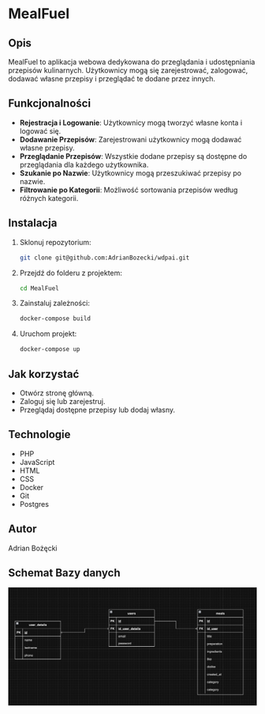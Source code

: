 # MealFuel

## Opis

MealFuel to aplikacja webowa dedykowana do przeglądania i udostępniania przepisów kulinarnych. Użytkownicy mogą się zarejestrować, zalogować, dodawać własne przepisy i przeglądać te dodane przez innych.

## Funkcjonalności

- **Rejestracja i Logowanie**: Użytkownicy mogą tworzyć własne konta i logować się.
- **Dodawanie Przepisów**: Zarejestrowani użytkownicy mogą dodawać własne przepisy.
- **Przeglądanie Przepisów**: Wszystkie dodane przepisy są dostępne do przeglądania dla każdego użytkownika.
- **Szukanie po Nazwie**: Użytkownicy mogą przeszukiwać przepisy po nazwie.
- **Filtrowanie po Kategorii**: Możliwość sortowania przepisów według różnych kategorii.

## Instalacja

1. Sklonuj repozytorium:

    ```bash
    git clone git@github.com:AdrianBozecki/wdpai.git
    ```

2. Przejdź do folderu z projektem:

    ```bash
    cd MealFuel
    ```

3. Zainstaluj zależności:

    ```bash
    docker-compose build
    ```

4. Uruchom projekt:

    ```bash
    docker-compose up
    ```

## Jak korzystać

- Otwórz stronę główną.
- Zaloguj się lub zarejestruj.
- Przeglądaj dostępne przepisy lub dodaj własny.

## Technologie

- PHP
- JavaScript
- HTML
- CSS
- Docker
- Git
- Postgres

## Autor

Adrian Bożęcki

## Schemat Bazy danych
![ERD.png](ERD.png)